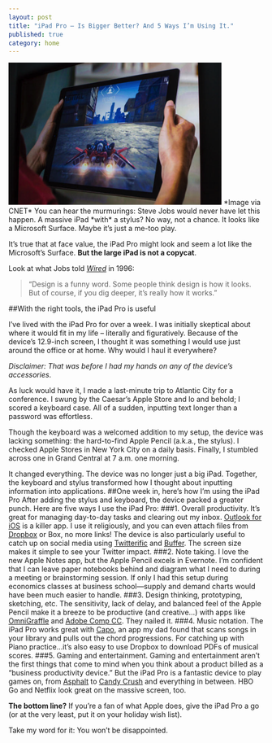 ```yaml
---
layout: post
title: "iPad Pro — Is Bigger Better? And 5 Ways I’m Using It."
published: true
category: home
---
```

<img src="https://github.com/chowdhury/nikolai.in/blob/gh-pages/images/ipad.png" alt="iPad Gaming" height="280" width="420">
*Image via CNET*
You can hear the murmurings: Steve Jobs would never have let this happen. A massive iPad *with* a stylus? No way, not a chance. It looks like a Microsoft Surface. Maybe it’s just a me-too play.
 
It’s true that at face value, the iPad Pro might look and seem a lot like the Microsoft’s Surface. **But the large iPad is not a copycat**. 
 
Look at what Jobs told *[Wired](http://www.wired.com/1996/02/jobs-2/)* in 1996: 

>“Design is a funny word. Some people think design is how it looks. But of course, if you dig deeper, it’s really how it works.”
 
##With the right tools, the iPad Pro is useful
 
I’ve lived with the iPad Pro for over a week. I was initially skeptical about where it would fit in my life – literally and figuratively. Because of the device’s 12.9-inch screen, I thought it was something I would use just around the office or at home. Why would I haul it everywhere?
 
*Disclaimer: That was before I had my hands on any of the device’s accessories*.
 
As luck would have it, I made a last-minute trip to Atlantic City for a conference. I swung by the Caesar’s Apple Store and lo and behold; I scored a keyboard case. All of a sudden, inputting text longer than a password was effortless.
 
Though the keyboard was a welcomed addition to my setup, the device was lacking something: the hard-to-find Apple Pencil (a.k.a., the stylus). I checked Apple Stores in New York City on a daily basis. Finally, I stumbled across one in Grand Central at 7 a.m. one morning.
 
It changed everything. The device was no longer just a big iPad. Together, the keyboard and stylus transformed how I thought about inputting information into applications.
##One week in, here’s how I’m using the iPad Pro
After adding the stylus and keyboard, the device packed a greater punch. Here are five ways I use the iPad Pro: 
###1. Overall productivity. 
It’s great for managing day-to-day tasks and clearing out my inbox. [Outlook for iOS](https://itunes.apple.com/us/app/microsoft-outlook/id951937596) is a killer app. I use it religiously, and you can even attach files from [Dropbox](https://db.tt/ErYguOZ) or Box, no more links! The device is also particularly useful to catch up on social media using [Twitterific](http://twitterrific.com/ios) and [Buffer](https://buffer.com/). The screen size makes it simple to see your Twitter impact.
###2. Note taking. 
I love the new Apple Notes app, but the Apple Pencil excels in Evernote. I’m confident that I can leave paper notebooks behind and diagram what I need to during a meeting or brainstorming session. If only I had this setup during economics classes at business school—supply and demand charts would have been much easier to handle.
###3. Design thinking, prototyping, sketching, etc. 
The sensitivity, lack of delay, and balanced feel of the Apple Pencil make it a breeze to be productive (and creative…) with apps like [OmniGraffle](https://www.omnigroup.com/omnigraffle) and [Adobe Comp CC](http://www.adobe.com/products/comp.html). They nailed it.
###4.  Music notation. 
The iPad Pro works great with [Capo](http://supermegaultragroovy.com/products/capo/), an app my dad found that scans songs in your library and pulls out the chord progressions. For catching up with Piano practice...it’s also easy to use Dropbox to download PDFs of musical scores.
###5.  Gaming and entertainment. 
Gaming and entertainment aren’t the first things that come to mind when you think about a product billed as a “business productivity device.” But the iPad Pro is a fantastic device to play games on, from [Asphalt](https://itunes.apple.com/us/app/asphalt-8-airborne/id610391947?mt=8) to [Candy Crush](http://candycrushsaga.com/) and everything in between. HBO Go and Netflix look great on the massive screen, too.
 
**The bottom line?** If you’re a fan of what Apple does, give the iPad Pro a go (or at the very least, put it on your holiday wish list). 

Take my word for it: You won’t be disappointed. 